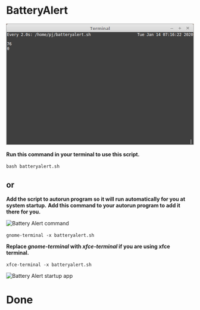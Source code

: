 # BatteryAlert

![Battery Alert](https://github.com/dru18/BatteryAlert/blob/67d4625e9e8fb9c7ab49908aaff8023a25afc848/Screenshot/batteryalertterminal.png)

**Run this command in your terminal to use this script.**

``` bash batteryalert.sh ```

## or

**Add the script to autorun program so it will run automatically for you at system startup.**
**Add this command to your autorun program to add it there for you.**

![Battery Alert command](https://github.com/dru18/BatteryAlert/blob/67d4625e9e8fb9c7ab49908aaff8023a25afc848/Screenshot/batteryalertstartupcommand.png)

``` gnome-terminal -x batteryalert.sh ```

**Replace *gnome-terminal* with *xfce-terminal* if you are using xfce terminal.**

``` xfce-terminal -x batteryalert.sh ```

![Battery Alert startup app](https://github.com/dru18/BatteryAlert/blob/67d4625e9e8fb9c7ab49908aaff8023a25afc848/Screenshot/batteryalertstartupapp.png)

# Done

